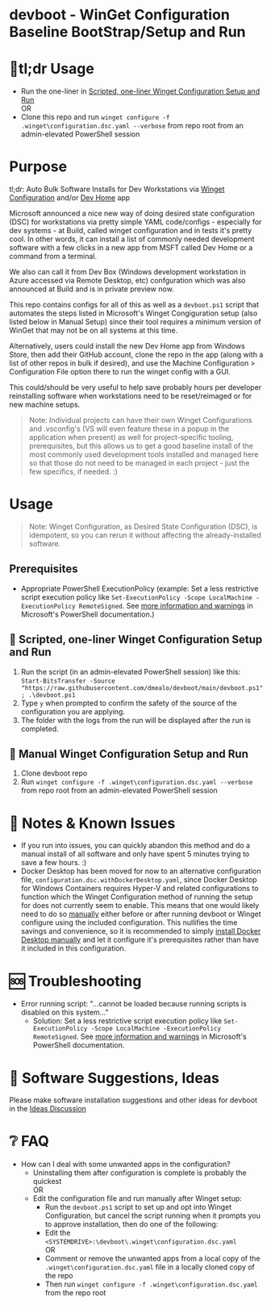 # devboot - WinGet Configuration Baseline BootStrap/Setup and Run
# 🏃tl;dr Usage
- Run the one-liner in [Scripted, one-liner Winget Configuration Setup and Run](#-scripted-one-liner-winget-configuration-setup-and-run)
<br/>OR
- Clone this repo and run `winget configure -f .winget\configuration.dsc.yaml --verbose` from repo root from an admin-elevated PowerShell session
# Purpose
tl;dr: Auto Bulk Software Installs for Dev Workstations via [Winget Configuration](https://learn.microsoft.com/en-us/windows/package-manager/configuration/) and/or [Dev Home](https://learn.microsoft.com/en-us/windows/dev-home/setup) app

Microsoft announced a nice new way of doing desired state configuration (DSC) for workstations via pretty simple YAML code/configs - especially for dev systems - at Build, called winget configuration and in tests it's pretty cool. In other words, it can install a list of commonly needed development software with a few clicks in a new app from MSFT called Dev Home or a command from a terminal. 

We also can call it from Dev Box (Windows development workstation in Azure accessed via Remote Desktop, etc) confguration which was also announced at Build and is in private preview now. 

This repo contains configs for all of this as well as a `devboot.ps1` script that automates the steps listed in Microsoft's Winget Congiguration setup (also listed below in Manual Setup) since their tool requires a minimum version of WinGet that may not be on all systems at this time.

Alternatively, users could install the new Dev Home app from Windows Store, then add their GitHub account, clone the repo in the app (along with a list of other repos in bulk if desired), and use the Machine Configuration > Configuration File option there to run the winget config with a GUI. 

This could/should be very useful to help save probably hours per developer reinstalling software when workstations need to be reset/reimaged or for new machine setups.

> Note: Individual projects can have their own Winget Configurations and .vsconfig's (VS will even feature these in a popup in the application when present) as well for project-specific tooling, prerequisites, but this allows us to get a good baseline install of the most commonly used development tools installed and managed here so that those do not need to be managed in each project - just the few specifics, if needed. :)

# Usage
> Note: Winget Configuration, as Desired State Configuration (DSC), is idempotent, so you can rerun it without affecting the already-installed software.

## Prerequisites
- Appropriate PowerShell ExecutionPolicy (example: Set a less restrictive script execution policy like `Set-ExecutionPolicy -Scope LocalMachine -ExecutionPolicy RemoteSigned`. See [more information and warnings](https://learn.microsoft.com/en-us/powershell/module/microsoft.powershell.core/about/about_execution_policies) in Microsoft's PowerShell documentation.)
 
## 🤖 Scripted, one-liner Winget Configuration Setup and Run
1. Run the script (in an admin-elevated PowerShell session) like this:<br/>
`Start-BitsTransfer -Source "https://raw.githubusercontent.com/dmealo/devboot/main/devboot.ps1"; .\devboot.ps1`
2. Type `y` when prompted to confirm the safety of the source of the configuration you are applying.
3. The folder with the logs from the run will be displayed after the run is completed. 

## 💪 Manual Winget Configuration Setup and Run
1. Clone devboot repo
2. Run `winget configure -f .winget\configuration.dsc.yaml --verbose` from repo root from an admin-elevated PowerShell session

# 📝 Notes & Known Issues
- If you run into issues, you can quickly abandon this method and do a manual install of all software and only have spent 5 minutes trying to save a few hours. :)
- Docker Desktop has been moved for now to an alternative configuration file, `configuration.dsc.withDockerDesktop.yaml`, since Docker Desktop for Windows Containers requires Hyper-V and related configurations to function which the Winget Configuration method of running the setup for does not currently seem to enable. This means that one would likely need to do so [manually](https://docs.docker.com/desktop/troubleshoot/topics/#hyper-v) either before or after running devboot or Winget configure using the included configuration. This nullifies the time savings and convenience, so it is recommended to simply [install Docker Desktop manually](https://docs.docker.com/desktop/install/windows-install/) and let it configure it's prerequisites rather than have it included in this configuration.

# 🆘 Troubleshooting
- Error running script: "...cannot be loaded because running scripts is disabled on this system..."
  - Solution: Set a less restrictive script execution policy like `Set-ExecutionPolicy -Scope LocalMachine -ExecutionPolicy RemoteSigned`. See [more information and warnings](https://learn.microsoft.com/en-us/powershell/module/microsoft.powershell.core/about/about_execution_policies) in Microsoft's PowerShell documentation.

# 🙏 Software Suggestions, Ideas
Please make software installation suggestions and other ideas for devboot in the [Ideas Discussion](https://github.com/dmealo/devboot/discussions/categories/ideas)

# ❔ FAQ
- How can I deal with some unwanted apps in the configuration?
  - Uninstalling them after configuration is complete is probably the quickest
   <br/>OR
  - Edit the configuration file and run manually after Winget setup:
    - Run the `devboot.ps1` script to set up and opt into Winget Configuration, but cancel the script running when it prompts you to approve installation, then do one of the following: 
    - Edit the `<SYSTEMDRIVE>:\devboot\.winget\configuration.dsc.yaml`
     <br/>OR
    - Comment or remove the unwanted apps from a local copy of the `.winget\configuration.dsc.yaml` file in a locally cloned copy of the repo
    - Then run `winget configure -f .winget\configuration.dsc.yaml` from the repo root
